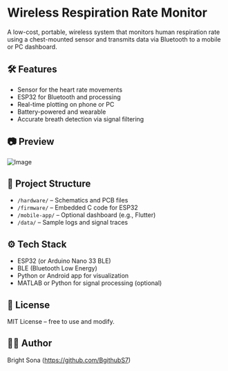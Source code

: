 # Wireless Respiration Rate Monitor

A low-cost, portable, wireless system that monitors human respiration rate using a chest-mounted sensor and transmits data via Bluetooth to a mobile or PC dashboard.

## 🛠️ Features
- Sensor for the heart rate movements 
- ESP32 for Bluetooth and processing
- Real-time plotting on phone or PC
- Battery-powered and wearable
- Accurate breath detection via signal filtering

## 📷 Preview
![Image](https://github.com/user-attachments/assets/d3b25800-6135-4e41-9dce-b803e27c961f)



## 📂 Project Structure
- `/hardware/` – Schematics and PCB files
- `/firmware/` – Embedded C code for ESP32
- `/mobile-app/` – Optional dashboard (e.g., Flutter)
- `/data/` – Sample logs and signal traces

## ⚙️ Tech Stack
- ESP32 (or Arduino Nano 33 BLE)
- BLE (Bluetooth Low Energy)
- Python or Android app for visualization
- MATLAB or Python for signal processing (optional)

## 📄 License
MIT License – free to use and modify.

## 🙋‍♂️ Author
Bright Sona (https://github.com/BgithubS7)
